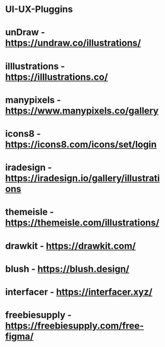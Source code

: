 # UI-UX-Pluggins

# unDraw - https://undraw.co/illustrations/

# illlustrations - https://illlustrations.co/

# manypixels - https://www.manypixels.co/gallery

# icons8 - https://icons8.com/icons/set/login

# iradesign - https://iradesign.io/gallery/illustrations

# themeisle - https://themeisle.com/illustrations/

# drawkit - https://drawkit.com/

# blush - https://blush.design/

# interfacer - https://interfacer.xyz/

# freebiesupply - https://freebiesupply.com/free-figma/
